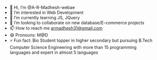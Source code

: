 - 👋 Hi, I’m @A-R-Madhesh-webae
- 👀 I’m interested in Web Development
- 🌱 I’m currently learning JS, JQuery
- 💞️ I’m looking to collaborate on new database/E-commerce projects
- 📫 How to reach me armadhesh31@gmail.com
- 😄 Pronouns: M@D
- ⚡ Fun fact: Bio Student topper in higher secondary but pursuing B.Tech Computer Science Engineering with more than 15 programming languages and expert in almost 5 languages

<!---
A-R-Madhesh-webae/A-R-Madhesh-webae is a ✨ special ✨ repository because its `README.md` (this file) appears on your GitHub profile.
You can click the Preview link to take a look at your changes.
--->
